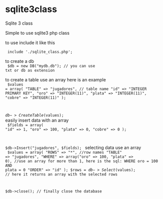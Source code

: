sqlite3class
============

Sqlite 3 class

Simple to use sqlite3 php class

to use include it like this <br>

<code> include './sqlite_class.php';</code>


to create a db <br>
<code> $db = new DB("mydb.db"); // you can use txt or db as extension</code>

to create a table use an array here is an example <br>
<code>
$values = array(
    "TABLE" => "jugadores", // table name
    "id" => "INTEGER PRIMARY KEY",
    "oro" => "INTEGER(11)",
    "plata" => "INTEGER(11)",
    "cobre" => "INTEGER(11)"
);

$db->CreateTable($values);
</code>
easily insert data with an array <br>
<code>
$fields = array(
    "id" => 1,
    "oro" => 100,
    "plata" => 0,
    "cobre" => 0
);

$db->Insert("jugadores", $fields); 
</code>
selecting data use an array <br>
<code>
$values = array(
    "ROWS" => "*", //row names
    "TABLE" => "jugadores",
    "WHERE" => array("oro" => 100, "plata" => 0), //use an array for more than 1, here is the sql: WHERE oro = 100 AND plata = 0
    "ORDER" => "id"
);
$rows = $db->Select($values); // here it returns an array with the selected rows

$db->close(); // finally close the database

</code>
